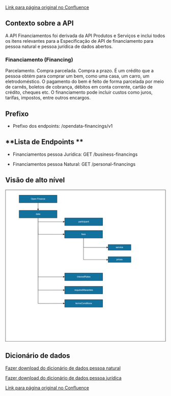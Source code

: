 [Link para página original no Confluence](https://openfinancebrasil.atlassian.net/wiki/spaces/OF/pages/267059326)

## **Contexto sobre a API**

A API Financiamentos foi derivada da API Produtos e Serviços e inclui todos os itens relevantes para a Especificação de API de financiamento para pessoa natural e pessoa jurídica de dados abertos.

### **Financiamento (Financing)**

Parcelamento. Compra parcelada. Compra a prazo. É um crédito que a pessoa obtém para comprar um bem, como uma casa, um carro, um eletrodoméstico. O pagamento do bem é feito de forma parcelada por meio de carnês, boletos de cobrança, débitos em conta corrente, cartão de crédito, cheques etc. O financiamento pode incluir custos como juros, tarifas, impostos, entre outros encargos.

## Prefixo

- Prefixo dos endpoints: /opendata-financings/v1

## **Lista de Endpoints **

- Financiamentos pessoa Jurídica: GET /business-financings 

- Financiamentos pessoa Natural: GET /personal-financings

## **Visão de alto nível**
![att267059340](Informa%c3%a7%c3%b5es%20Gerais%20-%20[DA]%20Financiamentos%20-%20v1.0.0-rc.1/attachments/financings.png)
## **Dicionário de dados**

[Fazer download do dicionário de dados pessoa natural](https://openbanking-brasil.github.io/openapi/dictionary/getPersonalFinancings_v1.csv)

[Fazer download do dicionário de dados pessoa jurídica](https://openbanking-brasil.github.io/openapi/dictionary/getBusinessFinancings_v1.csv)

[Link para página original no Confluence](https://openfinancebrasil.atlassian.net/wiki/spaces/OF/pages/267059326)
